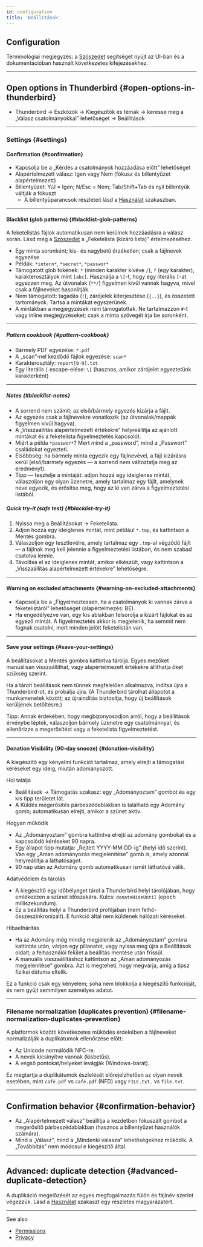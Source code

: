 ```yaml
---
id: configuration
title: 'Beállítások'
---
```


## Configuration

Terminológiai megjegyzés: a [Szószedet](glossary) segítséget nyújt az UI-ban és a dokumentációban használt következetes kifejezésekhez.

---

## Open options in Thunderbird {#open-options-in-thunderbird}

- Thunderbird → Eszközök → Kiegészítők és témák → keresse meg a „Válasz csatolmányokkal” lehetőséget → Beállítások

---

### Settings {#settings}

#### Confirmation {#confirmation}

- Kapcsolja be a „Kérdés a csatolmányok hozzáadása előtt” lehetőséget
- Alapértelmezett válasz: Igen vagy Nem (fókusz és billentyűzet alapértelmezett)
- Billentyűzet: Y/J = Igen; N/Esc = Nem; Tab/Shift+Tab és nyíl billentyűk váltják a fókuszt
  - A billentyűparancsok részleteit lásd a [Használat](usage#keyboard-shortcuts) szakaszban.

---

#### Blacklist (glob patterns) {#blacklist-glob-patterns}

A feketelistás fájlok automatikusan nem kerülnek hozzáadásra a válasz során. Lásd még a [Szószedet](glossary) a „Feketelista (kizáró lista)” értelmezéséhez.

- Egy minta soronként; kis- és nagybetű érzéketlen; csak a fájlnevek egyezése
- Példák: `*intern*`, `*secret*`, `*passwor*`
- Támogatott glob tokenek: `*` (minden karakter kivéve `/`), `?` (egy karakter), karakterosztályok mint `[abc]`. Használja a `\[`-t, hogy egy literális `[`-at egyezzen meg. Az útvonalak (`**/`) figyelmen kívül vannak hagyva, mivel csak a fájlneveket hasonlítják.
- Nem támogatott: tagadás (`!`), zárójelek kiterjesztése (`{..}`), és összetett tartományok. Tartsa a mintákat egyszerűnek.
- A mintákban a megjegyzések nem támogatottak. Ne tartalmazzon `#`-t vagy inline megjegyzéseket; csak a minta szövegét írja be soronként.

---

##### Pattern cookbook {#pattern-cookbook}

- Bármely PDF egyezése: `*.pdf`
- A „scan”-nel kezdődő fájlok egyezése: `scan*`
- Karakterosztály: `report[0-9].txt`
- Egy literális `[` escape-elése: `\[` (hasznos, amikor zárójelet egyeztetünk karakterként)

---

##### Notes {#blacklist-notes}

- A sorrend nem számít; az első/bármely egyezés kizárja a fájlt.
- Az egyezés csak a fájlnevekre vonatkozik (az útvonalak/mappák figyelmen kívül hagyva).
- A „Visszaállítás alapértelmezett értékekre” helyreállítja az ajánlott mintákat és a feketelista figyelmeztetés kapcsolót.
- Miért a példa `*passwor*`? Mert mind a „password”, mind a „Passwort” családokat egyezteti.
- Elsőbbség: ha bármely minta egyezik egy fájlnevével, a fájl kizárásra kerül (első/bármely egyezés — a sorrend nem változtatja meg az eredményt).
- Tipp — tesztelje a mintáját: adjon hozzá egy ideiglenes mintát, válaszoljon egy olyan üzenetre, amely tartalmaz egy fájlt, amelynek neve egyezik, és erősítse meg, hogy az ki van zárva a figyelmeztetési listából.

##### Quick try‑it (safe test) {#blacklist-try-it}

1. Nyissa meg a Beállításokat → Feketelista.
2. Adjon hozzá egy ideiglenes mintát, mint például `*.tmp`, és kattintson a Mentés gombra.
3. Válaszoljon egy tesztlevélre, amely tartalmaz egy `.tmp`-al végződő fájlt — a fájlnak meg kell jelennie a figyelmeztetési listában, és nem szabad csatolva lennie.
4. Távolítsa el az ideiglenes mintát, amikor elkészült, vagy kattintson a „Visszaállítás alapértelmezett értékekre” lehetőségre.

---

#### Warning on excluded attachments {#warning-on-excluded-attachments}

- Kapcsolja be a „Figyelmeztessen, ha a csatolmányok ki vannak zárva a feketelistáról” lehetőséget (alapértelmezés: BE).
- Ha engedélyezve van, egy kis ablakban felsorolja a kizárt fájlokat és az egyező mintát. A figyelmeztetés akkor is megjelenik, ha semmit nem fognak csatolni, mert minden jelölt feketelistán van.

---

#### Save your settings {#save-your-settings}

A beállításokat a Mentés gombra kattintva tárolja. Egyes mezőket manuálisan visszaállíthat, vagy alapértelmezett értékekre állíthatja őket szükség szerint.

Ha a tárolt beállítások nem tűnnek megfelelően alkalmazva, indítsa újra a Thunderbird-ot, és próbálja újra. (A Thunderbird tárolhat állapotot a munkamenetek között; az újraindítás biztosítja, hogy új beállítások kerüljenek betöltésre.)

Tipp: Annak érdekében, hogy megbizonyosodjon arról, hogy a beállítások érvénybe léptek, válaszoljon bármely üzenetre egy csatolmánnyal, és ellenőrizze a megerősítést vagy a feketelista figyelmeztetést.

---

#### Donation Visibility (90‑day snooze) {#donation-visibility}

A kiegészítő egy kényelmi funkciót tartalmaz, amely elrejti a támogatási kéréseket egy ideig, miután adományozott.

Hol találja

- Beállítások → Támogatás szakasz: egy „Adományoztam” gombot és egy kis tipp területet lát.
- A Küldés megerősítés párbeszédablakban is található egy Adomány gomb; automatikusan elrejti, amikor a szünet aktív.

Hogyan működik

- Az „Adományoztam” gombra kattintva elrejti az adomány gombokat és a kapcsolódó kéréseket 90 napra.
- Egy állapot tipp mutatja: „Rejtett YYYY‑MM‑DD-ig” (helyi idő szerint). Van egy „Aman adományozás megjelenítése” gomb is, amely azonnal helyreállítja a láthatóságot.
- 90 nap után az Adomány gomb automatikusan ismét láthatóvá válik.

Adatvédelem és tárolás

- A kiegészítő egy időbélyeget tárol a Thunderbird helyi tárolójában, hogy emlékezzen a szünet időszakára. Kulcs: `donateHideUntil` (epoch milliszekundum).
- Ez a beállítás helyi a Thunderbird profiljában (nem felhő-összeszinkronizált). E funkció által nem küldenek hálózati kéréseket.

Hibaelhárítás

- Ha az Adomány még mindig megjelenik az „Adományoztam” gombra kattintás után, várjon egy pillanatot, vagy nyissa meg újra a Beállítások oldalt; a felhasználói felület a beállítás mentése után frissül.
- A manuális visszaállításhoz kattintson az „Aman adományozás megjelenítése” gombra. Azt is megteheti, hogy megvárja, amíg a tipsz fizikai dátuma eltelik.

Ez a funkció csak egy kényelem; soha nem blokkolja a kiegészítő funkcióját, és nem gyűjt semmilyen személyes adatot.

---

### Filename normalization (duplicates prevention) {#filename-normalization-duplicates-prevention}

A platformok közötti következetes működés érdekében a fájlneveket normalizálják a duplikátumok ellenőrzése előtt:

- Az Unicode normálódik NFC-re.
- A nevek kicsinyítve vannak (kisbetűs).
- A végső pontokat/helyeket levágják (Windows-barát).

Ez megtartja a duplikátumok észlelését előrejelzhetően az olyan nevek esetében, mint `café.pdf` vs `café.pdf` (NFD) vagy `FILE.txt.` vs `file.txt`.

---

## Confirmation behavior {#confirmation-behavior}

- Az „Alapértelmezett válasz” beállítja a kezdetben fókuszált gombot a megerősítő párbeszédablakban (hasznos a billentyűzet használók számára).
- Mind a „Válasz”, mind a „Mindenki válasza” lehetőségekhez működik. A „Továbbítás” nem módosul e kiegészítő által.

---

## Advanced: duplicate detection {#advanced-duplicate-detection}

A duplikáció megelőzését az egyes megfogalmazás fülön és fájlnév szerint végezzük. Lásd a [Használat](usage#behavior-details) szakaszt egy részletes magyarázatért.

---

See also

- [Permissions](permissions)
- [Privacy](privacy)
